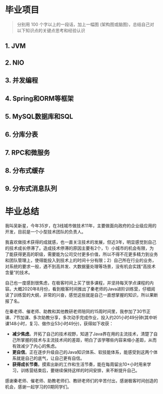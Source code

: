 # 毕业项目

> 分别用 100 个字以上的一段话，加上一幅图 (架构图或脑图)，总结自己对以下知识点的关键点思考和经验认识

## 1. JVM

## 2. NIO

## 3. 并发编程

## 4. Spring和ORM等框架

## 5. MySQL数据库和SQL

## 6. 分库分表

## 7. RPC和微服务

## 8. 分布式缓存

## 9. 分布式消息队列


# 毕业总结

我叫吴新星，今年35岁，在3线城市做技术11年，主要做面向政府的企业级应用的开发，目前是一个小型技术团队的负责人。

我喜欢做技术获得的成就感，也一直关注技术的发展，但近3年，明显感觉到自己的技术成长停滞了。造成技术停滞的原因主要有2个，1）小城市的机会有限，为了能获得更高的职级，需要能为公司交付更多价值，所以不得不花更多精力到业务和团队管理上，使得能投入到技术上的时间十分有限；2）自己所在行业的业务，对系统的要求一般，遇不到高并发、大数据量处理等场景，没有机会实践“高技术含量”的技术。

自己也一度感到很焦虑，在极客时间上买了很多课程，并坚持每天学点课程的内容。大概2020年8月份，看到极客时间推出了秦老师的Java进阶训练营，仔细阅读了训练营的大纲，非常的兴奋，感觉这些就是自己一直想掌握的知识，所以果断报了名。

在秦老师、催老师、助教和其他教研老师陪同的15周时间里，我参加了30节正课、7节加课、多次助教分享，多次动手完成作业，投入约201小时49分钟(其中听课148小时，复习、做作业53小时49分)，获得如下收获：

- **减少焦虑**。开拓了自己的技术视野，知道了Java界在用的主流技术，清楚了自己所掌握的技术与主流技术间的差距，明白了该学哪些内容来缩小差距，从而有效减少了内心的焦虑。
- **更自信**。正在逐步升级自己的Java知识体系、软技能体系，能感受到这两个体系就是自己的底气，让自己更有自信。
- **获得成长节奏**。摸索出新的工作和生活节奏，能在每周留出10+小时用来学习，训练营结束后，要继续保持这样的时间安排，来不断提升自己。

感谢秦老师、催老师、助教老师们、教研老师们的辛苦付出，感谢极客时间创造的机会，感谢一起学习的0期同学们。


